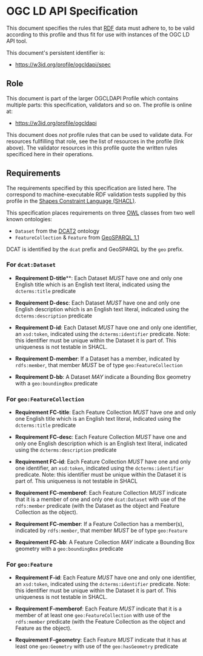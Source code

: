 # OGC LD API Specification
This document specifies the rules that [RDF](https://www.w3.org/RDF/) data must adhere to, to be valid according to this profile and thus fit for use with instances of the OGC LD API tool.

This document's persistent identifier is:

* <https://w3id.org/profile/ogcldapi/spec>

## Role
This document is part of the larger OGCLDAPI Profile which contains multiple parts: this specification, validators and so on. The profile is online at:

* <https://w3id.org/profile/ogcldapi>

This document does _not_ profile rules that can be used to validate data. For resources fullfilling that role, see the list of resources in the profile (link above). The validator resources in this profile quote the written rules specificed here in their operations.


## Requirements

The requirements specified by this specification are listed here. The correspond to machine-executable RDF validation tests supplied by this profile in the [Shapes Constraint Language (SHACL)](https://www.w3.org/TR/shacl/).

This specification places requirements on three [OWL](http://www.w3.org/TR/owl2-primer/) classes from two well known ontologies:

* `Dataset` from the [DCAT2](https://www.w3.org/TR/vocab-dcat/) ontology
* `FeatureCollection` & `Feature` from [GeoSPARQL 1.1](https://opengeospatial.github.io/ogc-geosparql/geosparql11/spec.html)

DCAT is identified by the `dcat` prefix and GeoSPARQL by the `geo` prefix.


### For `dcat:Dataset`

* **Requirement D-title****: Each  Dataset _MUST_ have one and only one English title which is an English text literal, indicated using the `dcterms:title` predicate

* **Requirement D-desc**: Each  Dataset _MUST_ have one and only one English description which is an English text literal, indicated using the `dcterms:description` predicate

* **Requirement D-id**: Each  Dataset _MUST_ have one and only one identifier, an `xsd:token`, indicated using the `dcterms:identifier` predicate. Note: this identifier must be unique within the Dataset it is part of. This uniqueness is not testable in SHACL.

* **Requirement D-member**: If a Dataset has a member, indicated by `rdfs:member`, that member _MUST_ be of type `geo:FeatureCollection`

* **Requirement D-bb**: A Dataset _MAY_ indicate a Bounding Box geometry with a `geo:boundingBox` predicate


### For `geo:FeatureCollection`

* **Requirement FC-title**: Each  Feature Collection _MUST_ have one and only one English title which is an English text literal, indicated using the `dcterms:title` predicate

* **Requirement FC-desc**: Each  Feature Collection _MUST_ have one and only one English description which is an English text literal, indicated using the `dcterms:description` predicate

* **Requirement FC-id**: Each  Feature Collection _MUST_ have one and only one identifier, an `xsd:token`, indicated using the `dcterms:identifier` predicate. Note: this identifier must be unique within the Dataset it is part of. This uniqueness is not testable in SHACL

* **Requirement FC-memberof**: Each  Feature Collection _MUST_ indicate that it is a member of one and only one `dcat:Dataset` with use of the `rdfs:member` predicate (with the Dataset as the object and Feature Collection as the object).

* **Requirement FC-member**: If a Feature Collection has a member(s), indicated by `rdfs:member`, that member _MUST_ be of type `geo:Feature`

* **Requirement FC-bb**: A Feature Collection _MAY_ indicate a Bounding Box geometry with a `geo:boundingBox` predicate


### For `geo:Feature`

* **Requirement F-id**: Each  Feature _MUST_ have one and only one identifier, an `xsd:token`, indicated using the `dcterms:identifier` predicate. Note: this identifier must be unique within the Dataset it is part of. This uniqueness is not testable in SHACL.

* **Requirement F-memberof**: Each  Feature _MUST_ indicate that it is a member of at least one `geo:FeatureCollection` with use of the `rdfs:member` predicate (with the Feature Collection as the object and Feature as the object).

* **Requirement F-geometry**: Each  Feature _MUST_ indicate that it has at least one `geo:Geometry` with use of the `geo:hasGeometry` predicate
